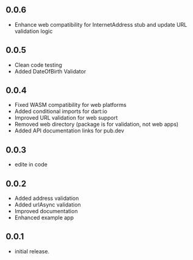 ## 0.0.6
* Enhance web compatibility for InternetAddress stub and update URL validation logic

## 0.0.5
* Clean code testing
* Added DateOfBirth Validator

## 0.0.4
* Fixed WASM compatibility for web platforms
* Added conditional imports for dart:io
* Improved URL validation for web support
* Removed web directory (package is for validation, not web apps)
* Added API documentation links for pub.dev

## 0.0.3
* edite in code


## 0.0.2
* Added address validation
* Added urlAsync validation
* Improved documentation
* Enhanced example app

## 0.0.1
* initial release.
